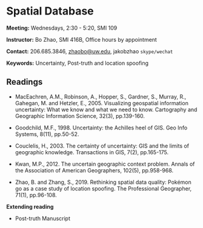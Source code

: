 # Spatial Database

**Meeting:** Wednesdays, 2:30 - 5:20, SMI 109

**Instructor:** Bo Zhao, SMI 416B, Office hours by appointment

**Contact:** 206.685.3846, zhaobo@uw.edu, jakobzhao `skype/wechat`

**Keywords:** Uncertainty, Post-truth and location spoofing

## Readings

* MacEachren, A.M., Robinson, A., Hopper, S., Gardner, S., Murray, R., Gahegan, M. and Hetzler, E., 2005. Visualizing geospatial information uncertainty: What we know and what we need to know. Cartography and Geographic Information Science, 32(3), pp.139-160.

* Goodchild, M.F., 1998. Uncertainty: the Achilles heel of GIS. Geo Info Systems, 8(11), pp.50-52.

* Couclelis, H., 2003. The certainty of uncertainty: GIS and the limits of geographic knowledge. Transactions in GIS, 7(2), pp.165-175.

* Kwan, M.P., 2012. The uncertain geographic context problem. Annals of the Association of American Geographers, 102(5), pp.958-968.

* Zhao, B. and Zhang, S., 2019. Rethinking spatial data quality: Pokémon go as a case study of location spoofing. The Professional Geographer, 71(1), pp.96-108.

**Extending reading**

* Post-truth Manuscript
